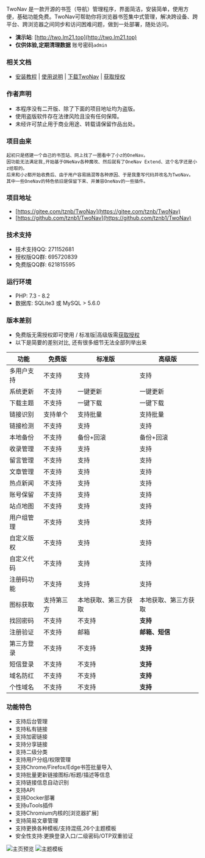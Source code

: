 TwoNav 是一款开源的书签（导航）管理程序，界面简洁，安装简单，使用方便，基础功能免费。TwoNav可帮助你将浏览器书签集中式管理，解决跨设备、跨平台、跨浏览器之间同步和访问困难问题，做到一处部署，随处访问。

- **演示站**: [http://two.lm21.top](http://two.lm21.top) 
- **仅供体验,定期清理数据** 账号密码`admin`

### 相关文档
* [安装教程](https://gitee.com/tznb/TwoNav/wikis/pages?sort_id=7968668&doc_id=3767990) | [使用说明](https://gitee.com/tznb/TwoNav/wikis) | [下载TwoNav](https://gitee.com/tznb/TwoNav/releases) | [获取授权](https://gitee.com/tznb/TwoNav/wikis/pages?sort_id=7968669&doc_id=3767990)


### 作者声明
* 本程序没有二开版、除了下面的项目地址均为盗版。
* 使用盗版软件存在法律风险且没有任何保障。
* 未经许可禁止用于商业用途、转载请保留作品出处。

### 项目由来
```
起初只是搭建一个自己的书签站、网上找了一圈看中了小z的OneNav。
因功能无法满足我,开始基于ONeNav各种魔改、然后就有了OneNav Extend、这个名字还是小z给取的。
后来和小z都开始收费后、由于用户容易搞混等各种原因、于是我重写代码并改名为TwoNav。
其中一些OneNav的特色依旧是保留下来、并兼容OneNav的一些插件。
```

### 项目地址
- [https://gitee.com/tznb/TwoNav](https://gitee.com/tznb/TwoNav)
- [https://github.com/tznb1/TwoNav](https://github.com/tznb1/TwoNav)

### 技术支持
- 技术支持QQ: 271152681
- 授权版QQ群: 695720839
- 免费版QQ群: 621815595

### 运行环境
* PHP: 7.3 - 8.2
* 数据库: SQLite3 或 MySQL > 5.6.0

### 版本差别 

* 免费版无需授权即可使用 / 标准版|高级版需[获取授权](https://gitee.com/tznb/TwoNav/wikis/pages?sort_id=7968669&doc_id=3767990)
* 以下是简要的差别对比, 还有很多细节无法全部列举出来

| 功能                         | 免费版           | 标准版           | 高级版                     |
| ---------------------------- | ---------------- | ---------------- | ---------------------------|
| 多用户支持 | 不支持 | 支持 | 支持 |
| 系统更新 | 不支持 | 一键更新 | 一键更新 |
| 下载主题 | 不支持 | 一键下载 | 一键下载 |
| 链接识别 | 支持单个 | 支持批量 | 支持批量 |
| 链接检测 | 不支持 | 支持 | 支持 |
| 本地备份 | 不支持 | 备份+回滚 | 备份+回滚 |
| 收录管理 | 不支持 | 支持 | 支持 |
| 留言管理 | 不支持 | 支持 | 支持 |
| 文章管理 | 不支持 | 支持 | 支持 |
| 热点新闻 | 不支持 | 支持 | 支持 |
| 账号保留 | 不支持 | 支持 | 支持 |
| 站点地图 | 不支持 | 支持 | 支持 |
| 用户组管理 | 不支持 | 支持 | 支持 |
| 自定义版权 | 不支持 | 支持 | 支持 |
| 自定义代码 | 不支持 | 支持 | 支持 |
| 注册码功能 | 不支持 | 支持 | 支持 |
| 图标获取 | 支持第三方 | 本地获取、第三方获取 | 本地获取、第三方获取 |
| 找回密码 | 不支持 | 不支持 | **支持** |
| 注册验证 | 不支持 | 邮箱 | **邮箱、短信** |
| 第三方登录 | 不支持 | 不支持 | **支持** |
| 短信登录 | 不支持 | 不支持 | **支持** |
| 域名防红 | 不支持 | 不支持 | **支持** |
| 个性域名 | 不支持 | 不支持 | **支持** |


### 功能特色
* 支持后台管理
* 支持私有链接
* 支持加密链接
* 支持分享链接
* 支持二级分类
* 支持用户分组/权限管理
* 支持Chrome/Firefox/Edge书签批量导入
* 支持批量更新链接图标/标题/描述等信息
* 支持链接信息自动识别
* 支持API
* 支持Docker部署
* 支持uTools插件
* 支持Chromium内核的[浏览器扩展]
* 支持简易文章管理
* 支持更换各种模板/支持混搭,26个主题模板
* 安全性支持:更换登录入口/二级密码/OTP双重验证


![](https://foruda.gitee.com/images/1680680754989095293/fcc56e76_10359480.jpeg "主页预览")
![](https://foruda.gitee.com/images/1680680836189756220/8c227c34_10359480.jpeg "主题模板")
